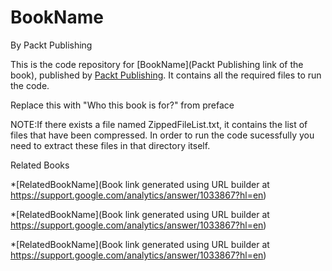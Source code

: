 # BookName
By Packt Publishing



This is the code repository for [BookName](Packt Publishing link of the book), published by [Packt Publishing](https://www.packtpub.com/). It contains all the required files to run the code.



Replace this with "Who this book is for?" from preface

NOTE:If there exists a file named ZippedFileList.txt, it contains the list of files that have been compressed. In order to  run the code sucessfully you need to extract these files in that directory itself.


Related Books



*[RelatedBookName](Book link generated using URL builder at https://support.google.com/analytics/answer/1033867?hl=en)


*[RelatedBookName](Book link generated using URL builder at https://support.google.com/analytics/answer/1033867?hl=en)

*[RelatedBookName](Book link generated using URL builder at https://support.google.com/analytics/answer/1033867?hl=en)


